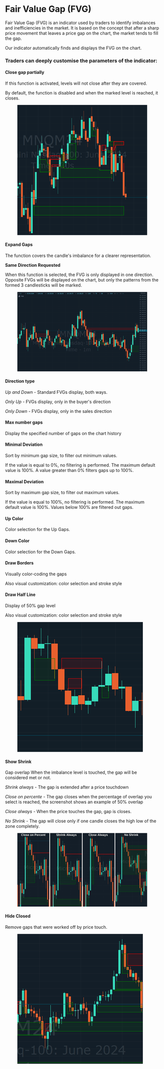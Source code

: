 # Fair Value Gap (FVG)

Fair Value Gap (FVG) is an indicator used by traders to identify imbalances and inefficiencies in the market. It is based on the concept that after a sharp price movement that leaves a price gap on the chart, the market tends to fill the gap.

Our indicator automatically finds and displays the FVG on the chart.

### Traders can deeply customise the parameters of the indicator:

#### **Close gap partially**

If this function is activated, levels will not close after they are covered.

By default, the function is disabled and when the marked level is reached, it closes.

<figure><img src="../../../../.gitbook/assets/1.gif" alt=""><figcaption></figcaption></figure>

#### **Expand Gaps**

The function covers the candle's imbalance for a clearer representation.

**Same Direction Requested**

When this function is selected, the FVG is only displayed in one direction. Opposite FVGs will be displayed on the chart, but only the patterns from the formed 3 candlesticks will be marked.

<figure><img src="../../../../.gitbook/assets/3.png" alt=""><figcaption></figcaption></figure>

#### **Direction type**

_Up and Down -_ Standard FVGs display, both ways.&#x20;

_Only Up -_ FVGs display, only in the buyer's direction

_Only Down -_ FVGs display, only in the sales direction

#### **Max number gaps**

Display the specified number of gaps on the chart history

#### **Minimal Deviation**

Sort by minimum gap size, to filter out minimum values.

If the value is equal to 0%, no filtering is performed. The maximum default value is 100%. A value greater than 0% filters gaps up to 100%.

#### **Maximal Deviation**

Sort by maximum gap size, to filter out maximum values.

If the value is equal to 100%, no filtering is performed. The maximum default value is 100%. Values below 100% are filtered out gaps.

#### **Up Color**

Color selection for the Up Gaps.

#### **Down Color**

Color selection for the Down Gaps.

#### **Draw Borders**

Visually color-coding the gaps

Also visual customization: color selection and stroke style

#### **Draw Half Line**

Display of 50% gap level

Also visual customization: color selection and stroke style

<figure><img src="../../../../.gitbook/assets/3.gif" alt=""><figcaption></figcaption></figure>

#### **Show Shrink**

Gap overlap When the imbalance level is touched, the gap will be considered met or not.

_Shrink always -_ The gap is extended after a price touchdown

_Close on percente -_ The gap closes when the percentage of overlap you select is reached, the screenshot shows an example of 50% overlap

_Close always -_ When the price touches the gap, gap is closes.

_No Shrink -_ The gap will close only if one candle closes the high low of the zone completely.

<figure><img src="../../../../.gitbook/assets/image (1) (1) (1) (1) (1).png" alt=""><figcaption></figcaption></figure>

#### **Hide Closed**

Remove gaps that were worked off by price touch.

<figure><img src="../../../../.gitbook/assets/4.gif" alt=""><figcaption></figcaption></figure>
